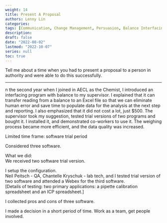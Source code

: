 ```yaml
---
weight: 14
title: Present A Proposal
authors: Lenny Lin
categories: 
tags: [Communication, Change Management, Persuasion, Balance Interfacing, Teamwork, ]
description: 
draft: false
date: "2022-08-02"
lastmod: "2022-10-07"
series: null
toc: true
---
```



Tell me about a time when you had to present a proposal to a person in authority and were able to do this successfully.
<!--more-->

---
n the second year when I joined in AECL as the Chemist, I introduced an interfacing program with balance to my supervisor.  I explained that it can transfer reading from a balance to an Excel file so that we can eliminate human error and save time to populate data for the analysis at the next step and reporting.  I also emphasized that it did not cost a lot, just $500.  The supervisor took my suggestion, tested trial versions of two programs and bought it.  I installed it, and demonstrated co-workers to use it.  The weighing process became more efficient, and the data quality was increased.  

Limited time frame: software trial period  

Considered three software.

What we did:  
We received two software trial version.  

I setup the configuration.  
Neil Peitsch - QA, Chantelle Kryschuk - lab tech, and I tested trial version of two software and attended a Webex for the third software.  
[Details of testing: two primary applications: a pipette calibration spreadsheet and an ICP spreadsheet.]  

I collected pros and cons of three software.  

I made a decision in a short period of time.  Work as a team, get people involved.  
